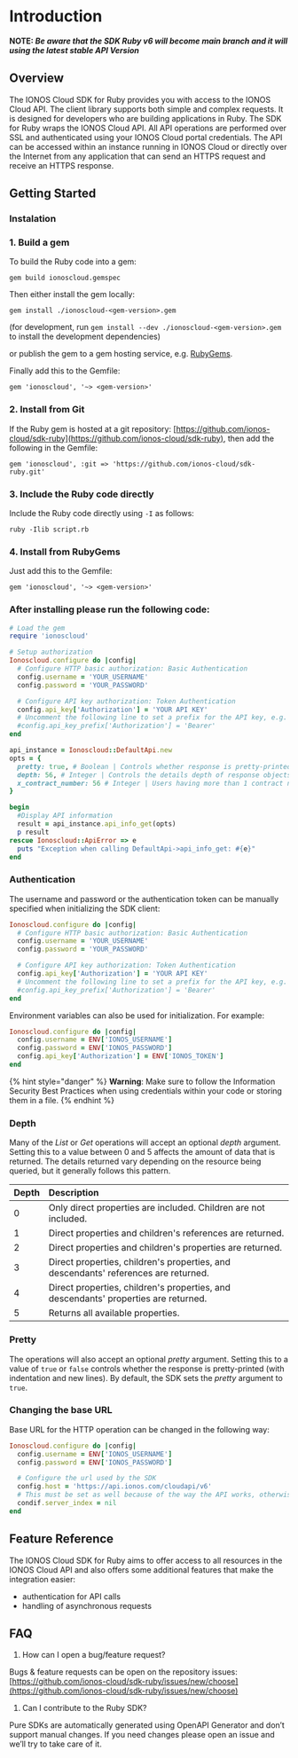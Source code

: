 # Introduction

**NOTE:
_Be aware that the SDK Ruby v6 will become main branch and it will using the latest stable API Version_**
## Overview

The IONOS Cloud SDK for Ruby provides you with access to the IONOS Cloud API. The client library supports both simple and complex requests. It is designed for developers who are building applications in Ruby. The SDK for Ruby wraps the IONOS Cloud API. All API operations are performed over SSL and authenticated using your IONOS Cloud portal credentials. The API can be accessed within an instance running in IONOS Cloud or directly over the Internet from any application that can send an HTTPS request and receive an HTTPS response.

## Getting Started

### Instalation

### 1. Build a gem

To build the Ruby code into a gem:

```text
gem build ionoscloud.gemspec
```

Then either install the gem locally:

```text
gem install ./ionoscloud-<gem-version>.gem
```

\(for development, run `gem install --dev ./ionoscloud-<gem-version>.gem` to install the development dependencies\)

or publish the gem to a gem hosting service, e.g. [RubyGems](https://rubygems.org/).

Finally add this to the Gemfile:

```text
gem 'ionoscloud', '~> <gem-version>'
```

### 2. Install from Git

If the Ruby gem is hosted at a git repository: [https://github.com/ionos-cloud/sdk-ruby](https://github.com/ionos-cloud/sdk-ruby), then add the following in the Gemfile:

```text
gem 'ionoscloud', :git => 'https://github.com/ionos-cloud/sdk-ruby.git'
```

### 3. Include the Ruby code directly

Include the Ruby code directly using `-I` as follows:

```text
ruby -Ilib script.rb
```

### 4. Install from RubyGems

Just add this to the Gemfile:

```text
gem 'ionoscloud', '~> <gem-version>'
```

### After installing please run the following code:

```ruby
# Load the gem
require 'ionoscloud'

# Setup authorization
Ionoscloud.configure do |config|
  # Configure HTTP basic authorization: Basic Authentication
  config.username = 'YOUR_USERNAME'
  config.password = 'YOUR_PASSWORD'

  # Configure API key authorization: Token Authentication
  config.api_key['Authorization'] = 'YOUR API KEY'
  # Uncomment the following line to set a prefix for the API key, e.g. 'Bearer' (defaults to nil)
  #config.api_key_prefix['Authorization'] = 'Bearer'
end

api_instance = Ionoscloud::DefaultApi.new
opts = {
  pretty: true, # Boolean | Controls whether response is pretty-printed (with indentation and new lines)
  depth: 56, # Integer | Controls the details depth of response objects.  Eg. GET /datacenters/[ID]  - depth=0: only direct properties are included. Children (servers etc.) are not included  - depth=1: direct properties and children references are included  - depth=2: direct properties and children properties are included  - depth=3: direct properties and children properties and children's children are included  - depth=... and so on
  x_contract_number: 56 # Integer | Users having more than 1 contract need to provide contract number, against which all API requests should be executed
}

begin
  #Display API information
  result = api_instance.api_info_get(opts)
  p result
rescue Ionoscloud::ApiError => e
  puts "Exception when calling DefaultApi->api_info_get: #{e}"
end
```

### Authentication

The username and password or the authentication token can be manually specified when initializing the SDK client:

```ruby
Ionoscloud.configure do |config|
  # Configure HTTP basic authorization: Basic Authentication
  config.username = 'YOUR_USERNAME'
  config.password = 'YOUR_PASSWORD'

  # Configure API key authorization: Token Authentication
  config.api_key['Authorization'] = 'YOUR API KEY'
  # Uncomment the following line to set a prefix for the API key, e.g. 'Bearer' (defaults to nil)
  #config.api_key_prefix['Authorization'] = 'Bearer'
end
```

Environment variables can also be used for initialization. For example:

```ruby
Ionoscloud.configure do |config|
  config.username = ENV['IONOS_USERNAME']
  config.password = ENV['IONOS_PASSWORD']
  config.api_key['Authorization'] = ENV['IONOS_TOKEN']
end
```

{% hint style="danger" %}
**Warning**: Make sure to follow the Information Security Best Practices when using credentials within your code or storing them in a file.
{% endhint %}

### Depth

Many of the _List_ or _Get_ operations will accept an optional _depth_ argument. Setting this to a value between 0 and 5 affects the amount of data that is returned. The details returned vary depending on the resource being queried, but it generally follows this pattern.

| Depth | Description |
| :--- | :--- |
| 0 | Only direct properties are included. Children are not included. |
| 1 | Direct properties and children's references are returned. |
| 2 | Direct properties and children's properties are returned. |
| 3 | Direct properties, children's properties, and descendants' references are returned. |
| 4 | Direct properties, children's properties, and descendants' properties are returned. |
| 5 | Returns all available properties. |

### Pretty

The operations will also accept an optional _pretty_ argument. Setting this to a value of `true` or `false` controls whether the response is pretty-printed \(with indentation and new lines\). By default, the SDK sets the _pretty_ argument to `true`.

### Changing the base URL

Base URL for the HTTP operation can be changed in the following way:

```ruby
Ionoscloud.configure do |config|
  config.username = ENV['IONOS_USERNAME']
  config.password = ENV['IONOS_PASSWORD']

  # Configure the url used by the SDK
  config.host = 'https://api.ionos.com/cloudapi/v6'
  # This must be set as well because of the way the API works, otherwise the set url will not be used
  condif.server_index = nil
end
```

## Feature Reference

The IONOS Cloud SDK for Ruby aims to offer access to all resources in the IONOS Cloud API and also offers some additional features that make the integration easier:

* authentication for API calls
* handling of asynchronous requests 

## FAQ

1. How can I open a bug/feature request? 

Bugs & feature requests can be open on the repository issues: [https://github.com/ionos-cloud/sdk-ruby/issues/new/choose](https://github.com/ionos-cloud/sdk-ruby/issues/new/choose)

1. Can I contribute to the Ruby SDK?

Pure SDKs are automatically generated using OpenAPI Generator and don’t support manual changes. If you need changes please open an issue and we’ll try to take care of it.

